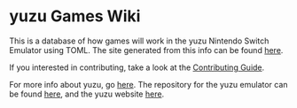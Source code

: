 # yuzu Games Wiki
This is a database of how games will work in the yuzu Nintendo Switch Emulator using TOML. The site generated from this info can be found [here](https://yuzu-emu.org/game/).

If you interested in contributing, take a look at the [Contributing Guide](https://github.com/yuzu-emu/yuzu-games-wiki/blob/master/CONTRIBUTING.md).

For more info about yuzu, go [here](https://yuzu-emu.org/). The repository for the yuzu emulator can be found [here](https://github.com/yuzu-emu/yuzu), and the yuzu website [here](https://github.com/yuzu-emu/yuzu-emu.github.io/tree/hugo).
